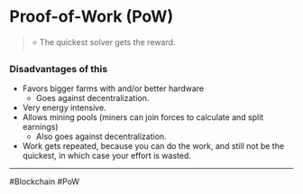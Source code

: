 # Proof-of-Work (PoW)
>⭐ The quickest solver gets the reward.

### Disadvantages of this
- Favors bigger farms with and/or better hardware
	- Goes against decentralization.
- Very energy intensive.
- Allows mining pools (miners can join forces to calculate and split earnings)
	- Also goes against decentralization.
- Work gets repeated, because you can do the work, and still not be the quickest, in which case your effort is wasted.

---
#Blockchain #PoW